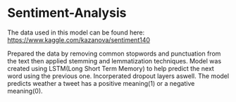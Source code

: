 # Sentiment-Analysis
The data used in this model can be found here: https://www.kaggle.com/kazanova/sentiment140

Prepared the data by removing common stopwords and punctuation from the text then applied stemming and lemmatization techniques. Model was created using LSTM(Long Short Term Memory) to help predict the next word using the previous one. Incorperated dropout layers aswell. The model predicts weather a tweet has a positive meaning(1) or a negative meaning(0). 
